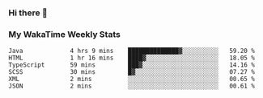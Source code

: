 ### Hi there 👋

<!--
**royschrauwen/royschrauwen** is a ✨ _special_ ✨ repository because its `README.md` (this file) appears on your GitHub profile.

Here are some ideas to get you started:

- 🔭 I’m currently working on ...
- 🌱 I’m currently learning ...
- 👯 I’m looking to collaborate on ...
- 🤔 I’m looking for help with ...
- 💬 Ask me about ...
- 📫 How to reach me: ...
- 😄 Pronouns: ...
- ⚡ Fun fact: ...
-->


### My WakaTime Weekly Stats
<!--START_SECTION:waka-->

```text
Java             4 hrs 9 mins    ██████████████▓░░░░░░░░░░   59.20 %
HTML             1 hr 16 mins    ████▓░░░░░░░░░░░░░░░░░░░░   18.05 %
TypeScript       59 mins         ███▓░░░░░░░░░░░░░░░░░░░░░   14.16 %
SCSS             30 mins         █▓░░░░░░░░░░░░░░░░░░░░░░░   07.27 %
XML              2 mins          ░░░░░░░░░░░░░░░░░░░░░░░░░   00.65 %
JSON             2 mins          ░░░░░░░░░░░░░░░░░░░░░░░░░   00.61 %
```

<!--END_SECTION:waka-->
